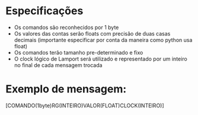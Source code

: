 # Especificações 
* Os comandos são reconhecidos por 1 byte
* Os valores das contas serão floats com precisão de duas casas decimais (importante especificar por conta da maneira como python usa float)
* Os comandos terão tamanho pre-determinado e fixo
* O clock lógico de Lamport será utilizado e representado por um inteiro no final de cada mensagem trocada
# Exemplo de mensagem:
[COMANDO(1byte)RG(INTEIRO)VALOR(FLOAT)CLOCK(INTEIRO)]
